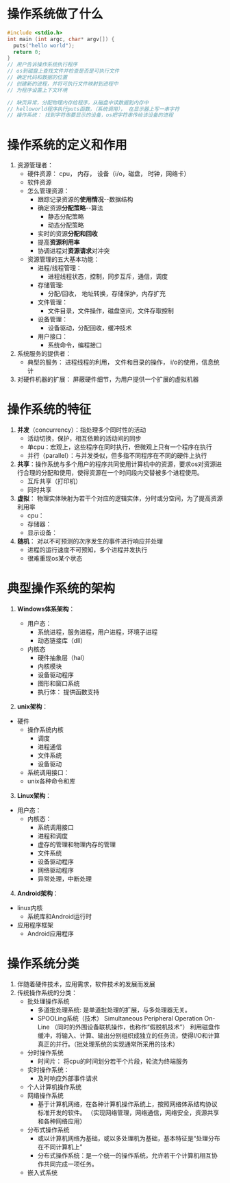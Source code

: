 # 操作系统做了什么

```c
#include <stdio.h>
int main (int argc, char* argv[]) {
  puts("hello world");
  return 0;
}
// 用户告诉操作系统执行程序
// os到磁盘上查找文件并检查是否是可执行文件
// 确定代码和数据的位置
// 创建新的进程，并将可执行文件映射到进程中
// 为程序设置上下文环境

// 缺页异常，分配物理内存给程序，从磁盘中读数据到内存中
// helloworld程序执行puts函数，（系统调用）， 在显示器上写一串字符
// 操作系统： 找到字符串要显示的设备，os把字符串传给该设备的进程
```



# 操作系统的定义和作用

1. 资源管理者： 
    - 硬件资源： cpu， 内存， 设备（i/o，磁盘， 时钟，网络卡）
    - 软件资源
    - 怎么管理资源：
        - 跟踪记录资源的**使用情况**--数据结构
        - 确定资源**分配策略**--算法
            - 静态分配策略
            - 动态分配策略
        - 实时的资源**分配和回收**
        - 提高**资源利用率**
        - 协调进程对**资源请求**对冲突
    - 资源管理的五大基本功能： 
        - 进程/线程管理：
            - 进程线程状态，控制，同步互斥，通信，调度
        - 存储管理:
            - 分配/回收， 地址转换，存储保护，内存扩充
        - 文件管理：
            - 文件目录，文件操作，磁盘空间，文件存取控制
        - 设备管理：
            - 设备驱动，分配回收，缓冲技术
        - 用户接口：
            - 系统命令，编程接口
2. 系统服务的提供者：
    - 典型的服务： 进程线程的利用， 文件和目录的操作， i/o的使用，信息统计
3. 对硬件机器的扩展： 屏蔽硬件细节，为用户提供一个扩展的虚拟机器

# 操作系统的特征

1. **并发**（concurrency）：指处理多个同时性的活动
    - 活动切换，保护，相互依赖的活动间的同步
    - 单cpu：宏观上，这些程序在同时执行，但微观上只有一个程序在执行
    - 并行（parallel）：与并发类似，但多指不同程序在不同的硬件上执行
2. **共享**：操作系统与多个用户的程序共同使用计算机中的资源，要求os对资源进行合理的分配和使用，使得资源在一个时间段内交替被多个进程使用。
    - 互斥共享（打印机）
    - 同时共享
3. **虚拟**： 物理实体映射为若干个对应的逻辑实体，分时或分空间，为了提高资源利用率
    - cpu： 
    - 存储器：
    - 显示设备：
4. **随机**： 对以不可预测的次序发生的事件进行响应并处理
    - 进程的运行速度不可预知，多个进程并发执行
    - 很难重现os某个状态

# 典型操作系统的架构

1. **Windows体系架构**： 

    - 用户态：
        - 系统进程，服务进程，用户进程，环境子进程
        - 动态链接库（dll）
    - 内核态
        - 硬件抽象层（hal）
        - 内核模块
        - 设备驱动程序
        - 图形和窗口系统
        - 执行体： 提供函数支持

2. **unix架构**：
- 硬件
    - 操作系统内核
        - 调度
        - 进程通信
        - 文件系统
        - 设备驱动
    - 系统调用接口： 
    - unix各种命令和库
    
3. **Linux架构**： 
- 用户态：
    - 内核态： 
        - 系统调用接口
        - 进程和调度
        - 虚存的管理和物理内存的管理
        - 文件系统
        - 设备驱动程序
        - 网络驱动程序
        - 异常处理，中断处理
    
4. **Android架构**： 
- linux内核
    - 系统库和Android运行时
- 应用程序框架
    - Android应用程序

# 操作系统分类

1. 伴随着硬件技术，应用需求，软件技术的发展而发展
2. 传统操作系统的分类：
    - 批处理操作系统
        - 多道批处理系统: 是单道批处理的扩展，与多处理器无关。
        - SPOOLing系统（技术）
            Simultaneous Peripheral Operation On-Line
            （同时的外围设备联机操作，也称作“假脱机技术”）
            利用磁盘作缓冲，将输入、计算、输出分别组织成独立的任务流，使得I/O和计算真正的并行。（批处理系统的实现通常所采用的技术）
    - 分时操作系统
        - 时间片： 将cpu的时间划分若干个片段，轮流为终端服务
    - 实时操作系统：
        - 及时响应外部事件请求
    - 个人计算机操作系统
    - 网络操作系统
        - 基于计算机网络，在各种计算机操作系统上，按照网络体系结构协议标准开发的软件。
            （实现网络管理，网络通信，网络安全，资源共享和各种网络应用）
    - 分布式操作系统
        - 或以计算机网络为基础，或以多处理机为基础，基本特征是“处理分布在不同计算机上”
        - 分布式操作系统：是一个统一的操作系统，允许若干个计算机相互协作共同完成一项任务。
    - 嵌入式系统



